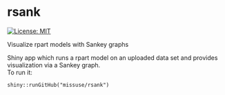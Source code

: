 # rsank
[![License: MIT](https://img.shields.io/badge/License-MIT-blue.svg)](https://opensource.org/licenses/MIT)

Visualize rpart models with Sankey graphs

Shiny app which runs a rpart model on an uploaded data set and provides visualization via a Sankey graph.  
To run it:

`shiny::runGitHub("missuse/rsank")`
